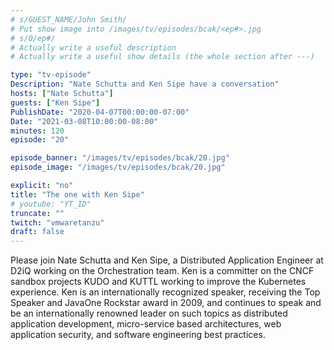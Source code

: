```yaml
---
# s/GUEST_NAME/John Smith/
# Put show image into /images/tv/episodes/bcak/<ep#>.jpg
# s/0/ep#/
# Actually write a useful description
# Actually write a useful show details (the whole section after ---)

type: "tv-episode"
Description: "Nate Schutta and Ken Sipe have a conversation"
hosts: ["Nate Schutta"]
guests: ["Ken Sipe"]
PublishDate: "2020-04-07T00:00:00-07:00"
Date: "2021-03-08T10:00:00-08:00"
minutes: 120
episode: "20"

episode_banner: "/images/tv/episodes/bcak/20.jpg"
episode_image: "/images/tv/episodes/bcak/20.jpg"

explicit: "no"
title: "The one with Ken Sipe"
# youtube: "YT_ID"
truncate: ""
twitch: "vmwaretanzu"
draft: false
---
```


Please join Nate Schutta and Ken Sipe, a Distributed Application Engineer at D2iQ working on the Orchestration team. Ken is a committer on the CNCF sandbox projects KUDO and KUTTL working to improve the Kubernetes experience. Ken is an internationally recognized speaker, receiving the Top Speaker and JavaOne Rockstar award in 2009, and continues to speak and be an internationally renowned leader on such topics as distributed application development, micro-service based architectures, web application security, and software engineering best practices.
